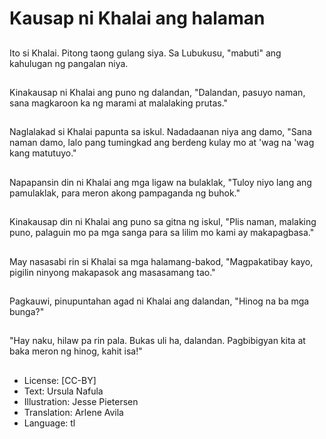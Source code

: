 # Kausap ni Khalai ang halaman

##
Ito si Khalai. Pitong taong gulang siya. Sa Lubukusu, "mabuti" ang kahulugan ng pangalan niya.

##
Kinakausap ni Khalai ang puno ng dalandan, "Dalandan, pasuyo naman, sana magkaroon ka ng marami at malalaking prutas."

##
Naglalakad si Khalai papunta sa iskul. Nadadaanan niya ang damo, "Sana naman damo, lalo pang tumingkad ang berdeng kulay mo at 'wag na 'wag kang matutuyo."

##
Napapansin din ni Khalai ang mga ligaw na bulaklak, "Tuloy niyo lang ang pamulaklak, para meron akong pampaganda ng buhok."

##
Kinakausap din ni Khalai ang puno sa gitna ng iskul, "Plis naman, malaking puno, palaguin mo pa mga sanga para sa lilim mo kami ay makapagbasa."

##
May nasasabi rin si Khalai sa mga halamang-bakod, "Magpakatibay kayo, pigilin ninyong makapasok ang masasamang tao."

##
Pagkauwi, pinupuntahan agad ni Khalai ang dalandan, "Hinog na ba mga bunga?"

##
"Hay naku, hilaw pa rin pala. Bukas uli ha, dalandan. Pagbibigyan kita at baka meron ng hinog, kahit isa!"

##
* License: [CC-BY]
* Text: Ursula Nafula
* Illustration: Jesse Pietersen
* Translation: Arlene Avila
* Language: tl
